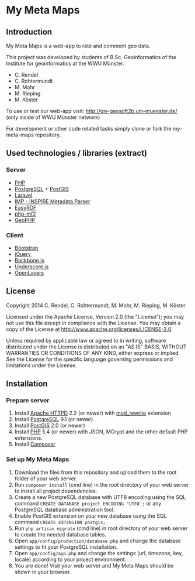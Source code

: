 My Meta Maps
============

## Introduction
My Meta Maps is a web-app to rate and comment geo data. 

This project was developed by students of B.Sc. Geoinformatics of the Institute for geoinformatics at the WWU Münster. 
+ C. Rendel
+ C. Rohtermundt
+ M. Mohr
+ M. Rieping
+ M. Köster

To use or test our web-app visit: http://giv-geosoft2b.uni-muenster.de/ (only inside of WWU Münster network)

For development or other code related tasks simply clone or fork the my-meta-maps repository.

## Used technologies / libraries (extract)
### Server
+ [PHP](http://php.net/)
+ [PostgreSQL](http://www.postgresql.org/) + [PostGIS](http://www.postgis.net/)
+ [Laravel](http://laravel.com/)
+ [IMP - INSPIRE Metadata Parser](http://www.webmapcenter.de/imp/webseite/)
+ [EasyRDF](http://www.easyrdf.org/)
+ [php-mf2](https://github.com/indieweb/php-mf2)
+ [GeoPHP](https://geophp.net/)

### Client
+ [Bootstrap](http://getbootstrap.com/)
+ [jQuery](http://jquery.com/)
+ [Backbone.js](http://backbonejs.org/)
+ [Underscore.js](http://underscorejs.org/)
+ [OpenLayers](http://openlayers.org/)

## License
Copyright 2014 C. Rendel, C. Rohtermundt, M. Mohr, M. Rieping, M. Köster

Licensed under the Apache License, Version 2.0 (the "License"); you may not use this file except in compliance with the License. You may obtain a copy of the License at http://www.apache.org/licenses/LICENSE-2.0.

Unless required by applicable law or agreed to in writing, software distributed under the License is distributed on an "AS IS" BASIS, WITHOUT WARRANTIES OR CONDITIONS OF ANY KIND, either express or implied. See the License for the specific language governing permissions and limitations under the License.

## Installation

### Prepare server
1. Install [Apache HTTPD](http://httpd.apache.org) 2.2 (or newer) with [mod_rewrite](http://httpd.apache.org/docs/current/mod/mod_rewrite.html) extension
2. Install [PostgreSQL](http://www.postgresql.org) 9.1 (or newer)
3. Install [PostGIS](http://postgis.net) 2.0 (or newer)
4. Install [PHP](http://php.net) 5.4 (or newer) with JSON, MCrypt and the other default PHP extensions.
5. Install [Composer](https://getcomposer.org/)

### Set up My Meta Maps
1. Download the files from this repository and upload them to the root folder of your web server.
2. Run `composer install` (cmd line) in the root directory of your web server to install all project dependencies.
3. Create a new PostgreSQL database with UTF8 encoding using the SQL command `CREATE DATABASE project ENCODING 'UTF8';` or any PostgreSQL database administration tool.
4. Enable PostGIS extension on your new database using the SQL command `CREATE EXTENSION postgis;`.
5. Run `php artisan migrate` (cmd line) in root directory of your web server to create the needed database tables.
6. Open `app/config/production/database.php` and change the database settings to fit your PostgreSQL installation.
7. Open `app/config/app.php` and change the settings (url, timezone, key, locale) according to your project environment.
8. You are done! Visit your web server and My Meta Maps should be shown in your browser.
